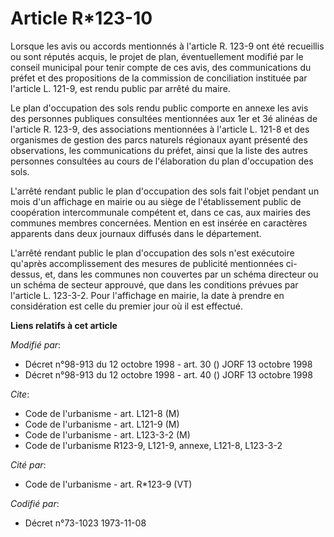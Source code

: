 # Article R*123-10

Lorsque les avis ou accords mentionnés à l'article R. 123-9 ont été recueillis ou sont réputés acquis, le projet de plan,
éventuellement modifié par le conseil municipal pour tenir compte de ces avis, des communications du préfet et des
propositions de la commission de conciliation instituée par l'article L. 121-9, est rendu public par arrêté du maire.

Le plan d'occupation des sols rendu public comporte en annexe les avis des personnes publiques consultées mentionnées aux 1er
et 3é alinéas de l'article R. 123-9, des associations mentionnées à l'article L. 121-8 et des organismes de gestion des parcs
naturels régionaux ayant présenté des observations, les communications du préfet, ainsi que la liste des autres personnes
consultées au cours de l'élaboration du plan d'occupation des sols.

L'arrêté rendant public le plan d'occupation des sols fait l'objet pendant un mois d'un affichage en mairie ou au siège de
l'établissement public de coopération intercommunale compétent et, dans ce cas, aux mairies des communes membres concernées.
Mention en est insérée en caractères apparents dans deux journaux diffusés dans le département.

L'arrêté rendant public le plan d'occupation des sols n'est exécutoire qu'après accomplissement des mesures de publicité
mentionnées ci-dessus, et, dans les communes non couvertes par un schéma directeur ou un schéma de secteur approuvé, que dans
les conditions prévues par l'article L. 123-3-2. Pour l'affichage en mairie, la date à prendre en considération est celle du
premier jour où il est effectué.

**Liens relatifs à cet article**

_Modifié par_:

  - Décret n°98-913 du 12 octobre 1998 - art. 30 () JORF 13 octobre 1998
  - Décret n°98-913 du 12 octobre 1998 - art. 40 () JORF 13 octobre 1998

_Cite_:

  - Code de l'urbanisme - art. L121-8 (M)
  - Code de l'urbanisme - art. L121-9 (M)
  - Code de l'urbanisme - art. L123-3-2 (M)
  - Code de l'urbanisme R123-9, L121-9, annexe, L121-8, L123-3-2

_Cité par_:

  - Code de l'urbanisme - art. R*123-9 (VT)

_Codifié par_:

  - Décret n°73-1023 1973-11-08
